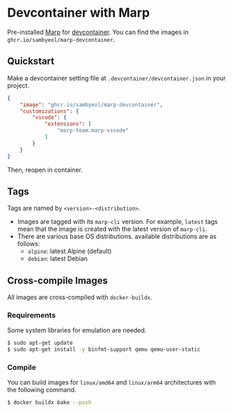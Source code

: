 # Devcontainer with Marp
Pre-installed [Marp](https://marp.app) for [devcontainer](https://code.visualstudio.com/docs/remote/containers).
You can find the images in `ghcr.io/sambyeol/marp-devcontainer`.

## Quickstart
Make a devcontainer setting file at `.devcontainer/devcontainer.json` in your project.
```json
{
    "image": "ghcr.io/sambyeol/marp-devcontainer",
    "customizations": {
        "vscode": {
            "extensions": [
                "marp-team.marp-vscode"
            ]
        }
    }
}
```
Then, reopen in container.

## Tags
Tags are named by `<version>-<distribution>`.
* Images are tagged with its `marp-cli` version. For example, `latest` tags mean that the image is created with the latest version of `marp-cli`.
* There are various base OS distributions. available distributions are as follows:
  * `alpine`: latest Alpine (default)
  * `debian`: latest Debian

## Cross-compile Images
All images are cross-compiled with `docker-buildx`.
### Requirements
Some system libraries for emulation are needed.
```sh
$ sudo apt-get update
$ sudo apt-get install -y binfmt-support qemu qemu-user-static
```

### Compile
You can build images for `linux/amd64` and `linux/arm64` architectures with the following command.
```sh
$ docker buildx bake --push
```
